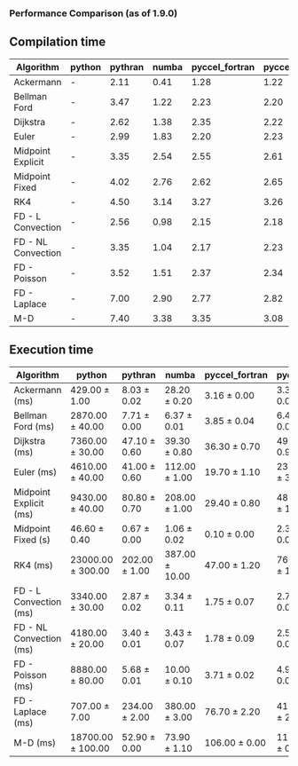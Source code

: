 ### Performance Comparison (as of 1.9.0)
## Compilation time
Algorithm                 | python                    | pythran                   | numba                     | pyccel_fortran            | pyccel_c                 
------------------------- | ------------------------- | ------------------------- | ------------------------- | ------------------------- | -------------------------
Ackermann                 | -                         | 2.11                      | 0.41                      | 1.28                      | 1.22                     
Bellman Ford              | -                         | 3.47                      | 1.22                      | 2.23                      | 2.20                     
Dijkstra                  | -                         | 2.62                      | 1.38                      | 2.35                      | 2.22                     
Euler                     | -                         | 2.99                      | 1.83                      | 2.20                      | 2.23                     
Midpoint Explicit         | -                         | 3.35                      | 2.54                      | 2.55                      | 2.61                     
Midpoint Fixed            | -                         | 4.02                      | 2.76                      | 2.62                      | 2.65                     
RK4                       | -                         | 4.50                      | 3.14                      | 3.27                      | 3.26                     
FD - L Convection         | -                         | 2.56                      | 0.98                      | 2.15                      | 2.18                     
FD - NL Convection        | -                         | 3.35                      | 1.04                      | 2.17                      | 2.23                     
FD - Poisson              | -                         | 3.52                      | 1.51                      | 2.37                      | 2.34                     
FD - Laplace              | -                         | 7.00                      | 2.90                      | 2.77                      | 2.82                     
M-D                       | -                         | 7.40                      | 3.38                      | 3.35                      | 3.08                     

## Execution time
Algorithm                 | python                    | pythran                   | numba                     | pyccel_fortran            | pyccel_c                 
------------------------- | ------------------------- | ------------------------- | ------------------------- | ------------------------- | -------------------------
Ackermann (ms)            | 429.00 $\pm$ 1.00         | 8.03 $\pm$ 0.02           | 28.20 $\pm$ 0.20          | 3.16 $\pm$ 0.00           | 3.31 $\pm$ 0.03          
Bellman Ford (ms)         | 2870.00 $\pm$ 40.00       | 7.71 $\pm$ 0.00           | 6.37 $\pm$ 0.01           | 3.85 $\pm$ 0.04           | 6.49 $\pm$ 0.08          
Dijkstra (ms)             | 7360.00 $\pm$ 30.00       | 47.10 $\pm$ 0.60          | 39.30 $\pm$ 0.80          | 36.30 $\pm$ 0.70          | 49.60 $\pm$ 0.90         
Euler (ms)                | 4610.00 $\pm$ 40.00       | 41.00 $\pm$ 0.60          | 112.00 $\pm$ 1.00         | 19.70 $\pm$ 1.10          | 236.00 $\pm$ 3.00        
Midpoint Explicit (ms)    | 9430.00 $\pm$ 40.00       | 80.80 $\pm$ 0.70          | 208.00 $\pm$ 1.00         | 29.40 $\pm$ 0.80          | 480.00 $\pm$ 18.00       
Midpoint Fixed (s)        | 46.60 $\pm$ 0.40          | 0.67 $\pm$ 0.00           | 1.06 $\pm$ 0.02           | 0.10 $\pm$ 0.00           | 2.34 $\pm$ 0.02          
RK4 (ms)                  | 23000.00 $\pm$ 300.00     | 202.00 $\pm$ 1.00         | 387.00 $\pm$ 10.00        | 47.00 $\pm$ 1.20          | 766.00 $\pm$ 15.00       
FD - L Convection (ms)    | 3340.00 $\pm$ 30.00       | 2.87 $\pm$ 0.02           | 3.34 $\pm$ 0.11           | 1.75 $\pm$ 0.07           | 2.79 $\pm$ 0.01          
FD - NL Convection (ms)   | 4180.00 $\pm$ 20.00       | 3.40 $\pm$ 0.01           | 3.43 $\pm$ 0.07           | 1.78 $\pm$ 0.09           | 2.57 $\pm$ 0.06          
FD - Poisson (ms)         | 8880.00 $\pm$ 80.00       | 5.68 $\pm$ 0.01           | 10.00 $\pm$ 0.10          | 3.71 $\pm$ 0.02           | 4.96 $\pm$ 0.01          
FD - Laplace (ms)         | 707.00 $\pm$ 7.00         | 234.00 $\pm$ 2.00         | 380.00 $\pm$ 3.00         | 76.70 $\pm$ 2.20          | 417.00 $\pm$ 2.00        
M-D (ms)                  | 18700.00 $\pm$ 100.00     | 52.90 $\pm$ 0.00          | 73.90 $\pm$ 1.10          | 106.00 $\pm$ 0.00         | 110.00 $\pm$ 0.00        
